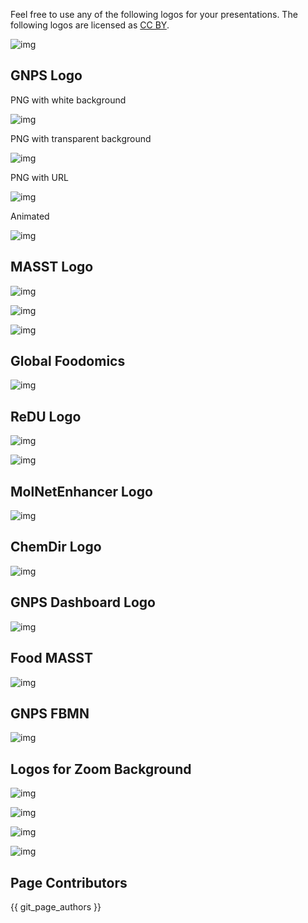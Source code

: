Feel free to use any of the following logos for your presentations. The following logos are licensed as [CC BY](https://creativecommons.org/licenses/by/4.0/).

![img](https://licensebuttons.net/l/by/3.0/88x31.png)


## GNPS Logo

PNG with white background

![img](img/logo/GNPS_logo_original.png)

PNG with transparent background

![img](img/logo/GNPS_logo_original_transparent.png)

PNG with URL

![img](img/logo/Sticker_logo_with_URL.png)

Animated

![img](img/logo/GNPS_animated_logo.gif	)


## MASST Logo

![img](img/logo/MASST_logo.png)

![img](img/logo/MASST_logo_with_url.png)

![img](img/logo/MASST_logo_animated_v1.gif)


## Global Foodomics

![img](img/logo/globallogo2v5.png)

## ReDU Logo

![img](img/logo/ReDU_logo_with_url.png)

![img](img/logo/ReDU_logo_animated.gif)

## MolNetEnhancer Logo

![img](img/logo/MolNetEnhancer_logo.png)

## ChemDir Logo

![img](img/logo/ChemDir_Logo_grey_scale.png)

## GNPS Dashboard Logo

![img](img/logo/dashboard_logo_final_transparent.png)

## Food MASST

![img](img/logo/foodmasst_logo.png)

## GNPS FBMN

![img](img/logo/mzmine-fbmn.png)

## Logos for Zoom Background

![img](img/logo/zoom/Slide1.PNG)

![img](img/logo/zoom/Slide2.PNG)

![img](img/logo/zoom/Slide3.PNG)

![img](img/logo/zoom/Slide4.PNG)


## Page Contributors

{{ git_page_authors }}
